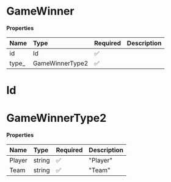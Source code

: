 # GameWinner

**Properties**

| Name   | Type            | Required | Description |
| :----- | :-------------- | :------- | :---------- |
| id     | Id              | ✅       |             |
| type\_ | GameWinnerType2 | ✅       |             |

# Id

# GameWinnerType2

**Properties**

| Name   | Type   | Required | Description |
| :----- | :----- | :------- | :---------- |
| Player | string | ✅       | "Player"    |
| Team   | string | ✅       | "Team"      |
